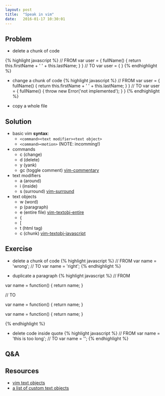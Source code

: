 ```yaml
---
layout: post
title:  "Speak in vim"
date:   2016-01-17 10:30:01
---
```

## Problem
- delete a chunk of code

{% highlight javascript %}
// FROM
var user = {
  fullName() {
    return this.firstName + ' ' + this.lastName;
  }
}
// TO
var user = {
}
{% endhighlight %}

- change a chunk of code
{% highlight javascript %}
// FROM
var user = {
  fullName() {
    return this.firstName + ' ' + this.lastName;
  }
}
// TO
var user = {
  fullName() {
    throw new Error('not implemented');
  }
}
{% endhighlight %}

- copy a whole file

## Solution
- basic vim **syntax**:
  - `<command><text modifier><text object>`
  - `<command><motion>` (NOTE: incomming!)
- commands
  - c (change)
  - d (delete)
  - y (yank)
  - gc (toggle comment) [vim-commentary](https://github.com/tpope/vim-commentary)
- text modifiers
  - a (around)
  - i (inside)
  - s (surround) [vim-surround](https://github.com/tpope/vim-surround)
- text objects
  - w (word)
  - p (paragraph)
  - e (entire file) [vim-textobj-entire](https://github.com/kana/vim-textobj-entire)
  - {
  - \[
  - t (html tag)
  - c (chunk) [vim-textobj-javascript](https://github.com/poetic/vim-textobj-javascript)

## Exercise
- delete a chunk of code
{% highlight javascript %}
// FROM
var name = 'wrong';
// TO
var name = 'right';
{% endhighlight %}

- duplicate a paragraph
{% highlight javascript %}
// FROM

var name = function() {
  return name;
}

// TO

var name = function() {
  return name;
}

var name = function() {
  return name;
}

{% endhighlight %}

- delete code inside quote
{% highlight javascript %}
// FROM
var name = 'this is too long';
// TO
var name = '';
{% endhighlight %}

## Q&A

## Resources
- [vim text objects](http://blog.carbonfive.com/2011/10/17/vim-text-objects-the-definitive-guide/)
- [a list of custom text objects](https://github.com/kana/vim-textobj-user/wiki)
